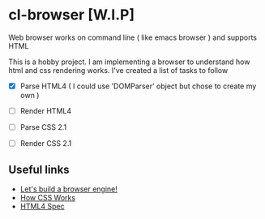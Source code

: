 # cl-browser [W.I.P]
Web browser works on command line ( like emacs browser ) and supports HTML

This is a hobby project. I am implementing a browser to understand how html and css rendering works.
I've created a list of tasks to follow

- [x] Parse HTML4 ( I could use 'DOMParser' object but chose to create my own )
- [ ] Render HTML4
- [ ] Parse CSS 2.1
- [ ] Render CSS 2.1


## Useful links

- [Let's build a browser engine!](https://limpet.net/mbrubeck/2014/08/08/toy-layout-engine-1.html)
- [How CSS Works](https://developer.mozilla.org/en-US/docs/Learn/CSS/First_steps/How_CSS_works?utm_source=pocket_mylist)
- [HTML4 Spec](https://www.w3.org/TR/html401/)
